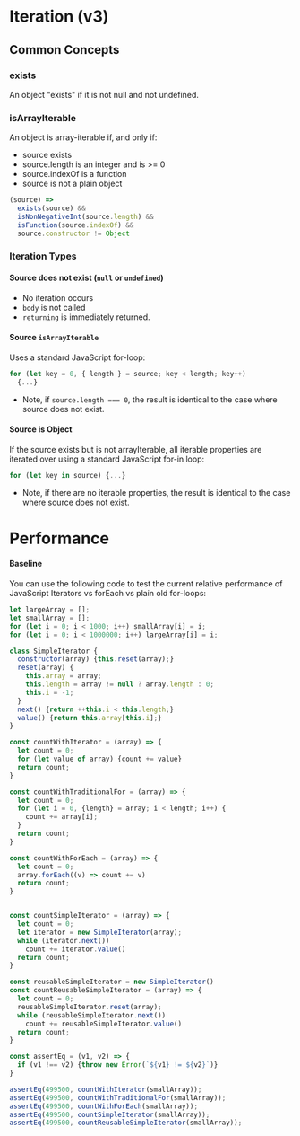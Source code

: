 # Iteration (v3)

## Common Concepts

### exists

An object "exists" if it is not null and not undefined.

### isArrayIterable

An object is array-iterable if, and only if:

* source exists
* source.length is an integer and is >= 0
* source.indexOf is a function
* source is not a plain object

```javascript
(source) =>
  exists(source) &&
  isNonNegativeInt(source.length) &&
  isFunction(source.indexOf) &&
  source.constructor != Object
```

### Iteration Types

#### Source does not exist (`null` or `undefined`)

* No iteration occurs
* `body` is not called
* `returning` is immediately returned.

#### Source `isArrayIterable`

Uses a standard JavaScript for-loop:

```javascript
for (let key = 0, { length } = source; key < length; key++)
  {...}
```

* Note, if `source.length === 0`, the result is identical to the case where source does not exist.

#### Source is Object

If the source exists but is not arrayIterable, all iterable properties are iterated over using a standard JavaScript for-in loop:

```javascript
for (let key in source) {...}
```

* Note, if there are no iterable properties, the result is identical to the case where source does not exist.


# Performance

#### Baseline

You can use the following code to test the current relative performance of JavaScript Iterators vs forEach vs plain old for-loops:

```javascript
let largeArray = [];
let smallArray = [];
for (let i = 0; i < 1000; i++) smallArray[i] = i;
for (let i = 0; i < 1000000; i++) largeArray[i] = i;

class SimpleIterator {
  constructor(array) {this.reset(array);}
  reset(array) {
    this.array = array;
    this.length = array != null ? array.length : 0;
    this.i = -1;
  }
  next() {return ++this.i < this.length;}
  value() {return this.array[this.i];}
}

const countWithIterator = (array) => {
  let count = 0;
  for (let value of array) {count += value}
  return count;
}

const countWithTraditionalFor = (array) => {
  let count = 0;
  for (let i = 0, {length} = array; i < length; i++) {
    count += array[i];
  }
  return count;
}

const countWithForEach = (array) => {
  let count = 0;
  array.forEach((v) => count += v)
  return count;
}


const countSimpleIterator = (array) => {
  let count = 0;
  let iterator = new SimpleIterator(array);
  while (iterator.next())
    count += iterator.value()
  return count;
}

const reusableSimpleIterator = new SimpleIterator()
const countReusableSimpleIterator = (array) => {
  let count = 0;
  reusableSimpleIterator.reset(array);
  while (reusableSimpleIterator.next())
    count += reusableSimpleIterator.value()
  return count;
}

const assertEq = (v1, v2) => {
  if (v1 !== v2) {throw new Error(`${v1} != ${v2}`)}
}

assertEq(499500, countWithIterator(smallArray));
assertEq(499500, countWithTraditionalFor(smallArray));
assertEq(499500, countWithForEach(smallArray));
assertEq(499500, countSimpleIterator(smallArray));
assertEq(499500, countReusableSimpleIterator(smallArray));

```